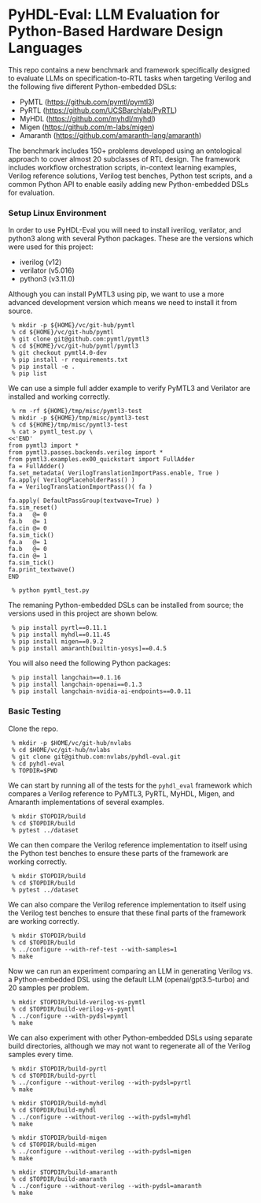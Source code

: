 
# PyHDL-Eval: LLM Evaluation for Python-Based Hardware Design Languages

This repo contains a new benchmark and framework specifically designed to
evaluate LLMs on specification-to-RTL tasks when targeting Verilog and
the following five different Python-embedded DSLs:

 - PyMTL (https://github.com/pymtl/pymtl3)
 - PyRTL (https://github.com/UCSBarchlab/PyRTL)
 - MyHDL (https://github.com/myhdl/myhdl)
 - Migen (https://github.com/m-labs/migen)
 - Amaranth (https://github.com/amaranth-lang/amaranth)

The benchmark includes 150+ problems developed using an ontological
approach to cover almost 20 subclasses of RTL design. The framework
includes workflow orchestration scripts, in-context learning examples,
Verilog reference solutions, Verilog test benches, Python test scripts,
and a common Python API to enable easily adding new Python-embedded DSLs
for evaluation.

### Setup Linux Environment

In order to use PyHDL-Eval you will need to install iverilog, verilator,
and python3 along with several Python packages. These are the versions
which were used for this project:

 - iverilog (v12)
 - verilator (v5.016)
 - python3 (v3.11.0)

Although you can install PyMTL3 using pip, we want to use a more advanced
development version which means we need to install it from source.

```
 % mkdir -p ${HOME}/vc/git-hub/pymtl
 % cd ${HOME}/vc/git-hub/pymtl
 % git clone git@github.com:pymtl/pymtl3
 % cd ${HOME}/vc/git-hub/pymtl/pymtl3
 % git checkout pymtl4.0-dev
 % pip install -r requirements.txt
 % pip install -e .
 % pip list
```

We can use a simple full adder example to verify PyMTL3 and Verilator are
installed and working correctly.

```
 % rm -rf ${HOME}/tmp/misc/pymtl3-test
 % mkdir -p ${HOME}/tmp/misc/pymtl3-test
 % cd ${HOME}/tmp/misc/pymtl3-test
 % cat > pymtl_test.py \
<<'END'
from pymtl3 import *
from pymtl3.passes.backends.verilog import *
from pymtl3.examples.ex00_quickstart import FullAdder
fa = FullAdder()
fa.set_metadata( VerilogTranslationImportPass.enable, True )
fa.apply( VerilogPlaceholderPass() )
fa = VerilogTranslationImportPass()( fa )

fa.apply( DefaultPassGroup(textwave=True) )
fa.sim_reset()
fa.a   @= 0
fa.b   @= 1
fa.cin @= 0
fa.sim_tick()
fa.a   @= 1
fa.b   @= 0
fa.cin @= 1
fa.sim_tick()
fa.print_textwave()
END

 % python pymtl_test.py
```

The remaning Python-embedded DSLs can be installed from source; the
versions used in this project are shown below.

```
 % pip install pyrtl==0.11.1
 % pip install myhdl==0.11.45
 % pip install migen==0.9.2
 % pip install amaranth[builtin-yosys]==0.4.5
```

You will also need the following Python packages:

```
 % pip install langchain==0.1.16
 % pip install langchain-openai==0.1.3
 % pip install langchain-nvidia-ai-endpoints==0.0.11
```

### Basic Testing

Clone the repo.

```
 % mkdir -p $HOME/vc/git-hub/nvlabs
 % cd $HOME/vc/git-hub/nvlabs
 % git clone git@github.com:nvlabs/pyhdl-eval.git
 % cd pyhdl-eval
 % TOPDIR=$PWD
```

We can start by running all of the tests for the `pyhdl_eval` framework
which compares a Verilog reference to PyMTL3, PyRTL, MyHDL, Migen, and
Amaranth implementations of several examples.

```
 % mkdir $TOPDIR/build
 % cd $TOPDIR/build
 % pytest ../dataset
```

We can then compare the Verilog reference implementation to itself using
the Python test benches to ensure these parts of the framework are
working correctly.

```
 % mkdir $TOPDIR/build
 % cd $TOPDIR/build
 % pytest ../dataset
```

We can also compare the Verilog reference implementation to itself using
the Verilog test benches to ensure that these final parts of the
framework are working correctly.

```
 % mkdir $TOPDIR/build
 % cd $TOPDIR/build
 % ../configure --with-ref-test --with-samples=1
 % make
```

Now we can run an experiment comparing an LLM in generating Verilog vs. a
Python-embedded DSL using the default LLM (openai/gpt3.5-turbo) and 20
samples per problem.

```
 % mkdir $TOPDIR/build-verilog-vs-pymtl
 % cd $TOPDIR/build-verilog-vs-pymtl
 % ../configure --with-pydsl=pymtl
 % make
```

We can also experiment with other Python-embedded DSLs using separate
build directories, although we may not want to regenerate all of the
Verilog samples every time.

```
 % mkdir $TOPDIR/build-pyrtl
 % cd $TOPDIR/build-pyrtl
 % ../configure --without-verilog --with-pydsl=pyrtl
 % make

 % mkdir $TOPDIR/build-myhdl
 % cd $TOPDIR/build-myhdl
 % ../configure --without-verilog --with-pydsl=myhdl
 % make

 % mkdir $TOPDIR/build-migen
 % cd $TOPDIR/build-migen
 % ../configure --without-verilog --with-pydsl=migen
 % make

 % mkdir $TOPDIR/build-amaranth
 % cd $TOPDIR/build-amaranth
 % ../configure --without-verilog --with-pydsl=amaranth
 % make
```


